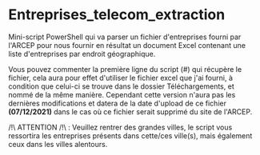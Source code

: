 # Entreprises_telecom_extraction
Mini-script PowerShell qui va parser un fichier d'entreprises fourni par l'ARCEP pour nous fournir en résultat un document Excel contenant une liste d'entreprises par endroit géographique.

Vous pouvez commenter la première ligne du script (#) qui récupère le fichier, cela aura pour effet d'utiliser le fichier excel que j'ai fourni, à condition que celui-ci se trouve dans le dossier Téléchargements, et nommé de la même manière. Cependant cette version n'aura pas les dernières modifications et datera de la date d'upload de ce fichier <b>(07/12/2021)</b> dans le cas où ce fichier serait supprimé du site de l'ARCEP.

</b> /!\ ATTENTION /!\ </b> : Veuillez rentrer des grandes villes, le script vous ressortira les entreprises présents dans cette/ces ville(s), mais également ceux dans les villes alentours.
